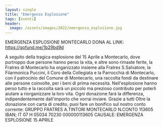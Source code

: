```yaml
---
layout: single
title: "Emergenza Esplosione"
tags: [eventi]
header:
  image: /assets/images/2022/emergenza_esplosione.jpg
---
```

EMERGENZA ESPLOSIONE MONTECARLO 
DONA AL LINK:
https://gofund.me/1b29bd9d

A seguito della tragica esplosione del 15 Aprile a Montecarlo, dove purtroppo due persone hanno perso la vita, e altre sono rimaste ferite, la Fratres di Montecarlo ha organizzato insieme alla Fratres S.Salvatore, la Filarmonica Puccini, il Coro della Collegiata e la Parrocchia di Montecarlo, con il patrocinio del Comune di Montecarlo, una raccolta fondi da destinare alle persone coinvolte, per i beni di prima necessità.
Nell'esplosione hanno perso tutto e la raccolta sarà un piccolo ma prezioso contributo per poterli aiutare a riorganizzare la loro vita.
Ogni donazione farà la differenza, indipendentemente dall'importo che vorrai inviare.
Grazie a tutti
Oltre la donazione con carta di credito, puoi fare un bonifico sul nostro conto corrente:
GRUPPO FRATRES A.TINTORI MONTECARLO
N.CONTO 113605
IBAN; IT 07 H 05034 70230 000000113605
CAUSALE: EMERGENZA ESPLOSIONE 15 APRILE